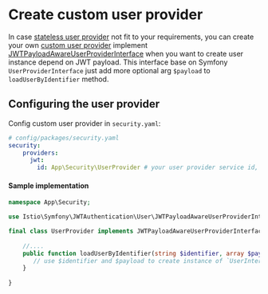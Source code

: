 Create custom user provider
=============================

In case [stateless user provider](stateless-user-provider.md) not fit to your requirements, you can create your own [custom user provider](https://symfony.com/doc/current/security/user_provider.html#creating-a-custom-user-provider) 
implement [JWTPayloadAwareUserProviderInterface](/src/User/JWTPayloadAwareUserProviderInterface.php)
when you want to create user instance depend on JWT payload. 
This interface base on Symfony `UserProviderInterface` just add more optional arg `$payload` to `loadUserByIdentifier` method.

Configuring the user provider
-----------------------------
Config custom user provider in `security.yaml`:

```yaml
# config/packages/security.yaml
security:
    providers:
      jwt:
        id: App\Security\UserProvider # your user provider service id, change it if you want.
```

#### Sample implementation

```php
namespace App\Security;

use Istio\Symfony\JWTAuthentication\User\JWTPayloadAwareUserProviderInterface;

final class UserProvider implements JWTPayloadAwareUserProviderInterface {
    
    //.... 
    public function loadUserByIdentifier(string $identifier, array $payload = null) {
       // use $identifier and $payload to create instance of `UserInterface`.
    }
    
}
```
